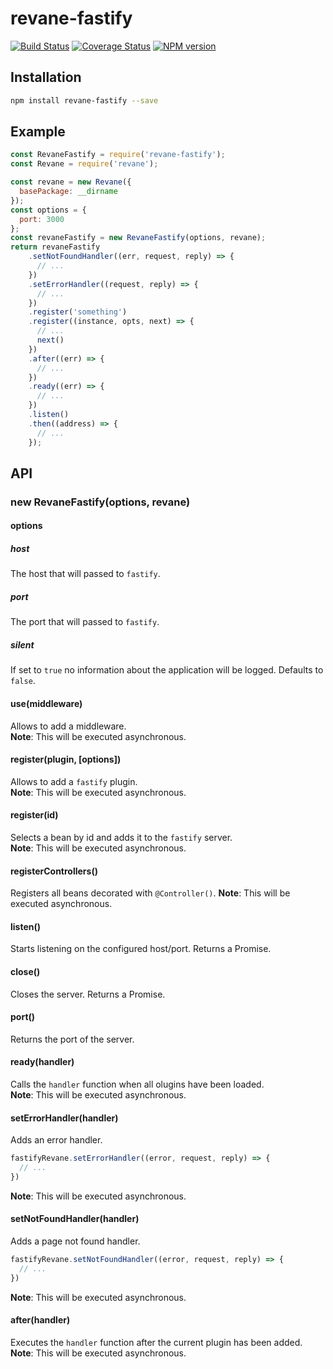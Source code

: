 # revane-fastify

[![Build Status](https://travis-ci.org/SerayaEryn/revane-fastify.svg?branch=master)](https://travis-ci.org/SerayaEryn/revane-fastify)
[![Coverage Status](https://coveralls.io/repos/github/SerayaEryn/revane-fastify/badge.svg?branch=master)](https://coveralls.io/github/SerayaEryn/revane-fastify?branch=master) 
[![NPM version](https://img.shields.io/npm/v/revane-fastify.svg?style=flat)](https://www.npmjs.com/package/revane-fastify)

## Installation

```bash
npm install revane-fastify --save
```

## Example

```js
const RevaneFastify = require('revane-fastify');
const Revane = require('revane');

const revane = new Revane({
  basePackage: __dirname
});
const options = {
  port: 3000
};
const revaneFastify = new RevaneFastify(options, revane);
return revaneFastify
    .setNotFoundHandler((err, request, reply) => {
      // ...
    })
    .setErrorHandler((request, reply) => {
      // ...
    })
    .register('something')
    .register((instance, opts, next) => {
      // ...
      next()
    })
    .after((err) => {
      // ...
    })
    .ready((err) => {
      // ...
    })
    .listen()
    .then((address) => {
      // ...
    });
```

## API

### new RevaneFastify(options, revane)

#### options

##### host
The host that will passed to `fastify`.

##### port
The port that will passed to `fastify`.

##### silent

If set to `true` no information about the application will be logged. Defaults to `false`.

#### use(middleware)

Allows to add a middleware.<br>
**Note**: This will be executed asynchronous.

#### register(plugin, [options])
Allows to add a `fastify` plugin.<br>
**Note**: This will be executed asynchronous.
#### register(id)
Selects a bean by id and adds it to the `fastify` server.<br>
**Note**: This will be executed asynchronous.

#### registerControllers()

Registers all beans decorated with `@Controller()`.
**Note**: This will be executed asynchronous.

#### listen()

Starts listening on the configured host/port. Returns a Promise.

#### close()

Closes the server. Returns a Promise.

#### port()
Returns the port of the server.

#### ready(handler)
Calls the `handler` function when all olugins have been loaded.<br>
**Note**: This will be executed asynchronous.

#### setErrorHandler(handler)
Adds an error handler.
```js
fastifyRevane.setErrorHandler((error, request, reply) => {
  // ...
})
```
**Note**: This will be executed asynchronous.

#### setNotFoundHandler(handler)

Adds a page not found handler.
```js
fastifyRevane.setNotFoundHandler((error, request, reply) => {
  // ...
})
```
**Note**: This will be executed asynchronous.

#### after(handler)
Executes the `handler` function after the current plugin has been added.<br>
**Note**: This will be executed asynchronous.